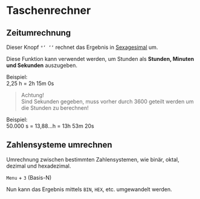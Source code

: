 # Taschenrechner

## Zeitumrechnung

Dieser Knopf `°‘ ‘‘` rechnet das Ergebnis in [Sexagesimal](https://de.wikipedia.org/wiki/Sexagesimalsystem) um.

Diese Funktion kann verwendet werden, um Stunden als **Stunden, Minuten und Sekunden** auszugeben.

Beispiel:  
2,25 h = 2h 15m 0s

> Achtung!  
> Sind Sekunden gegeben, muss vorher durch 3600 geteilt werden um die Stunden zu berechnen!  

Beispiel:  
50.000 s = 13,88...h = 13h 53m 20s

## Zahlensysteme umrechnen

Umrechnung zwischen bestimmten Zahlensystemen, wie binär, oktal, dezimal und hexadezimal.

`Menu` + `3` (Basis-N)

Nun kann das Ergebnis mittels `BIN`, `HEX`, etc. umgewandelt werden.
